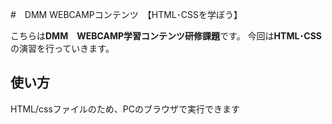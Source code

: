 #　DMM WEBCAMPコンテンツ　【HTML･CSSを学ぼう】

こちらは**DMM　WEBCAMP学習コンテンツ研修課題**です。  今回は**HTML･CSS**の演習を行っていきます。

## 使い方

HTML/cssファイルのため、PCのブラウザで実行できます